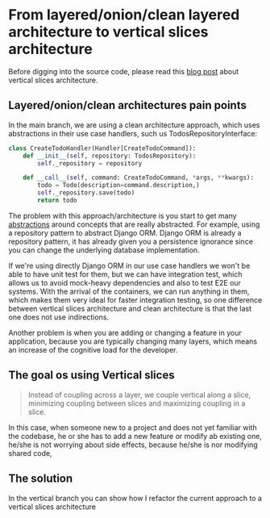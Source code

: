 # From layered/onion/clean layered architecture to vertical slices architecture

Before digging into the source code, please read this [blog post](https://jimmybogard.com/vertical-slice-architecture/) about vertical slices architecture.

## Layered/onion/clean architectures pain points

In the main branch, we are using a clean architecture approach, which uses abstractions in their use case handlers, such us TodosRepositoryInterface:

```python
class CreateTodoHandler(Handler[CreateTodoCommand]):
    def __init__(self, repository: TodosRepository):
        self._repository = repository

    def __call__(self, command: CreateTodoCommand, *args, **kwargs):
        todo = Todo(description=command.description,)
        self._repository.save(todo)
        return todo
```

The problem with this approach/architecture is you start to get many [abstractions](https://www.joelonsoftware.com/2002/11/11/the-law-of-leaky-abstractions/) around concepts that are really abstracted. For example, using a repository pattern to abstract Django ORM. Django ORM is already a repository pattern, it has already given you a persistence ignorance since you can change the underlying database implementation.

If we're using directly Django ORM in our use case handlers we won't be able to have unit test for them, but we can have integration test, which allows us to avoid mock-heavy dependencies and also to test E2E our systems. With the arrival of the containers, we can run anything in them, which makes them very ideal for faster integration testing, so one difference between vertical slices architecture and clean architecture is that the last one does not use indirections.

Another problem is when you are adding or changing a feature in your application, because you are typically changing many layers, which means an increase of the cognitive load for the developer.



## The goal os using Vertical slices

> Instead of coupling across a layer, we couple vertical along a slice, minimizing coupling between slices and maximizing coupling in a slice.

In this case, when someone new to a project and does not yet familiar with the codebase, he or she has to add a new feature or modify ab existing one, he/she is not worrying about side effects, because he/she is nor modifying shared code,

## The solution

In the vertical branch you can show how I refactor the current approach to a vertical slices architecture



